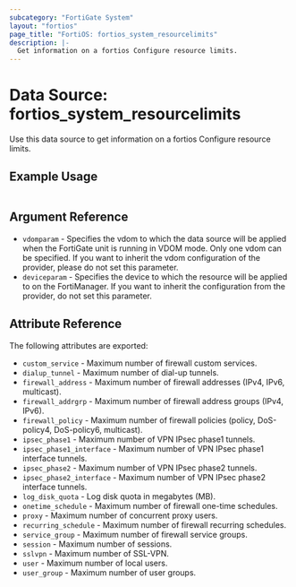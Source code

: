 ```yaml
---
subcategory: "FortiGate System"
layout: "fortios"
page_title: "FortiOS: fortios_system_resourcelimits"
description: |-
  Get information on a fortios Configure resource limits.
---
```


# Data Source: fortios_system_resourcelimits
Use this data source to get information on a fortios Configure resource limits.


## Example Usage

```hcl

```

## Argument Reference

* `vdomparam` - Specifies the vdom to which the data source will be applied when the FortiGate unit is running in VDOM mode. Only one vdom can be specified. If you want to inherit the vdom configuration of the provider, please do not set this parameter.
* `deviceparam` - Specifies the device to which the resource will be applied to on the FortiManager. If you want to inherit the configuration from the provider, do not set this parameter.

## Attribute Reference

The following attributes are exported:

* `custom_service` - Maximum number of firewall custom services.
* `dialup_tunnel` - Maximum number of dial-up tunnels.
* `firewall_address` - Maximum number of firewall addresses (IPv4, IPv6, multicast).
* `firewall_addrgrp` - Maximum number of firewall address groups (IPv4, IPv6).
* `firewall_policy` - Maximum number of firewall policies (policy, DoS-policy4, DoS-policy6, multicast).
* `ipsec_phase1` - Maximum number of VPN IPsec phase1 tunnels.
* `ipsec_phase1_interface` - Maximum number of VPN IPsec phase1 interface tunnels.
* `ipsec_phase2` - Maximum number of VPN IPsec phase2 tunnels.
* `ipsec_phase2_interface` - Maximum number of VPN IPsec phase2 interface tunnels.
* `log_disk_quota` - Log disk quota in megabytes (MB).
* `onetime_schedule` - Maximum number of firewall one-time schedules.
* `proxy` - Maximum number of concurrent proxy users.
* `recurring_schedule` - Maximum number of firewall recurring schedules.
* `service_group` - Maximum number of firewall service groups.
* `session` - Maximum number of sessions.
* `sslvpn` - Maximum number of SSL-VPN.
* `user` - Maximum number of local users.
* `user_group` - Maximum number of user groups.
